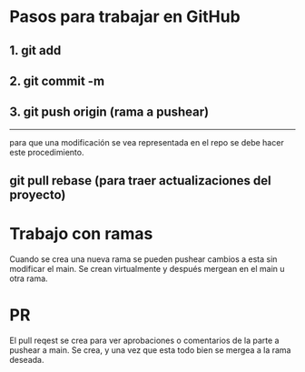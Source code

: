 # Pasos para trabajar en GitHub
## 1. git add
## 2. git commit -m
## 3. git push origin (rama a pushear)

---
para que una modificación se vea representada en el repo se debe hacer este procedimiento.

## git pull rebase (para traer actualizaciones del proyecto)

# Trabajo con ramas
Cuando se crea una nueva rama se pueden pushear cambios a esta sin modificar el main. Se crean virtualmente y después mergean en el main u otra rama.
# PR
El pull reqest se crea para ver aprobaciones o comentarios de la parte a pushear a main. Se crea, y una vez que esta todo bien se mergea a la rama deseada.
